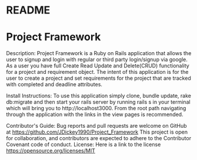 # README
# Project Framework
Description: Project Framework is a Ruby on Rails application that allows the user to signup and login with regular or third party login/signup via google. As a user you have full Create Read Update and Delete(CRUD) functionality for a project and requirement object. The intent of this application is for the user to create a project and set requirements for the project that are tracked with completed and deadline attributes.

Install Instructions: To use this application simply clone, bundle update, rake db:migrate and then start your rails server by running rails s in your terminal which will bring you to http://localhost3000. From the root path navigating through the application with the links in the view pages is recommended.

Contributor's Guide: Bug reports and pull requests are welcome on GitHub at https://github.com/JDickey1990/Project_Framework This project is open for collaboration, and contributors are expected to adhere to the Contributor Covenant code of conduct. License: Here is a link to the license https://opensource.org/licenses/MIT